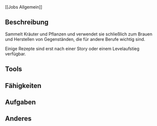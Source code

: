 [[Jobs Allgemein]]

## Beschreibung


Sammelt Kräuter und Pflanzen und verwendet sie schließlich zum Brauen und Herstellen von Gegenständen, die für andere Berufe wichtig sind.

Einige Rezepte sind erst nach einer Story oder einem Levelaufstieg verfügbar.


## Tools




## Fähigkeiten




## Aufgaben



## Anderes